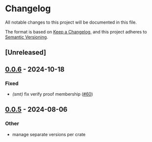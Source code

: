 # Changelog

All notable changes to this project will be documented in this file.

The format is based on [Keep a Changelog](https://keepachangelog.com/en/1.0.0/),
and this project adheres to [Semantic Versioning](https://semver.org/spec/v2.0.0.html).

## [Unreleased]

## [0.0.6](https://github.com/privacy-scaling-explorations/zk-kit.rust/compare/zk-kit-smt-v0.0.5...zk-kit-smt-v0.0.6) - 2024-10-18

### Fixed

- _(smt)_ fix verify proof membership ([#60](https://github.com/privacy-scaling-explorations/zk-kit.rust/pull/60))

## [0.0.5](https://github.com/privacy-scaling-explorations/zk-kit.rust/compare/zk-kit-smt-v0.0.4...zk-kit-smt-v0.0.5) - 2024-08-06

### Other

- manage separate versions per crate

